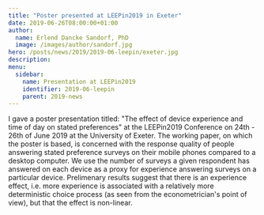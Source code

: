 ```yaml
---
title: "Poster presented at LEEPin2019 in Exeter"
date: 2019-06-26T08:00:00+01:00
author:
  name: Erlend Dancke Sandorf, PhD
  image: /images/author/sandorf.jpg
hero: /posts/news/2019/2019-06-leepin/exeter.jpg
description: 
menu:
  sidebar:
    name: Presentation at LEEPin2019
    identifier: 2019-06-leepin
    parent: 2019-news
---
```


I gave a poster presentation titled: "The effect of device experience and time of day on stated preferences" at the LEEPin2019 Conference on 24th - 26th of June 2019 at the University of Exeter. The working paper, on which the poster is based, is concerned with the response quality of people answering stated preference surveys on their mobile phones compared to a desktop computer. We use the number of surveys a given respondent has answered on each device as a proxy for experience answering surveys on a particular device. Prelimenary results suggest that there is an experience effect, i.e. more experience is associated with a relatively more deterministic choice process (as seen from the econometrician's point of view), but that the effect is non-linear.
